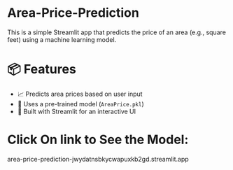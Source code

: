 # Area-Price-Prediction
This is a simple Streamlit app that predicts the price of an area (e.g., square feet) using a machine learning model.

# 📦 Features

- 📈 Predicts area prices based on user input
- 🔮 Uses a pre-trained model (`AreaPrice.pkl`)
- 🧮 Built with Streamlit for an interactive UI

# Click On link to See the Model:
area-price-prediction-jwydatnsbkycwapuxkb2gd.streamlit.app
